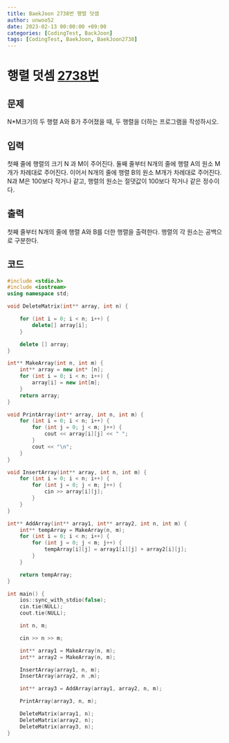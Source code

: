 ```yaml
---
title: BaekJoon 2738번 행렬 덧셈
author: unwoo52
date: 2023-02-13 00:00:00 +09:00
categories: [CodingTest, BackJoon]
tags: [CodingTest, BaekJoon, BaekJoon2738]
---
```



# 행렬 덧셈 [2738번](https://www.acmicpc.net/problem/2738)


## 문제

N\*M크기의 두 행렬 A와 B가 주어졌을 때, 두 행렬을 더하는 프로그램을 작성하시오.

## 입력

첫째 줄에 행렬의 크기 N 과 M이 주어진다. 둘째 줄부터 N개의 줄에 행렬 A의 원소 M개가 차례대로 주어진다. 이어서 N개의 줄에 행렬 B의 원소 M개가 차례대로 주어진다. N과 M은 100보다 작거나 같고, 행렬의 원소는 절댓값이 100보다 작거나 같은 정수이다.


## 출력

첫째 줄부터 N개의 줄에 행렬 A와 B를 더한 행렬을 출력한다. 행렬의 각 원소는 공백으로 구분한다.



## 코드

```cpp
#include <stdio.h>
#include <iostream>
using namespace std;

void DeleteMatrix(int** array, int n) {

	for (int i = 0; i < n; i++) {
		delete[] array[i];
	}

	delete [] array;
}

int** MakeArray(int n, int m) {
	int** array = new int* [n];
	for (int i = 0; i < n; i++) {
		array[i] = new int[m];
	}
	return array;
}

void PrintArray(int** array, int n, int m) {
	for (int i = 0; i < n; i++) {
		for (int j = 0; j < m; j++) {
			cout << array[i][j] << " ";
		}
		cout << "\n";
	}
}

void InsertArray(int** array, int n, int m) {
	for (int i = 0; i < n; i++) {
		for (int j = 0; j < m; j++) {
			cin >> array[i][j];
		}
	}
}

int** AddArray(int** array1, int** array2, int n, int m) {
	int** tempArray = MakeArray(n, m);
	for (int i = 0; i < n; i++) {
		for (int j = 0; j < m; j++) {
			tempArray[i][j] = array1[i][j] + array2[i][j];
		}
	}

	return tempArray;
}

int main() {
	ios::sync_with_stdio(false);
	cin.tie(NULL);
	cout.tie(NULL);

	int n, m;

	cin >> n >> m;

	int** array1 = MakeArray(n, m);
	int** array2 = MakeArray(n, m);

	InsertArray(array1, n, m);
	InsertArray(array2, n ,m);

	int** array3 = AddArray(array1, array2, n, m);

	PrintArray(array3, n, m);

	DeleteMatrix(array1, n);
	DeleteMatrix(array2, n);
	DeleteMatrix(array3, n);
}

```
